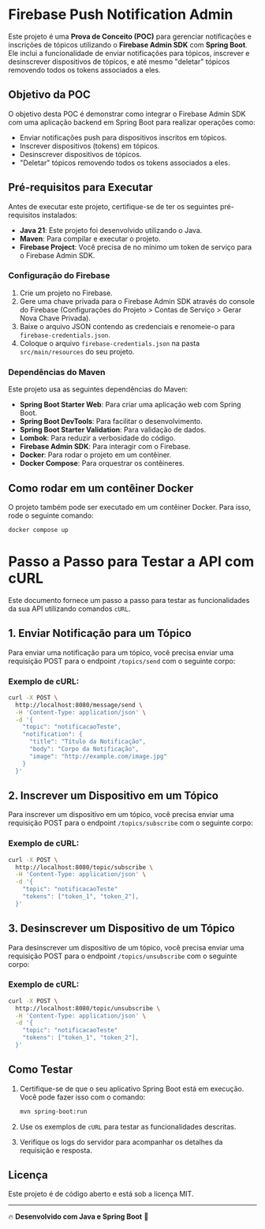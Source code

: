 # Firebase Push Notification Admin

Este projeto é uma **Prova de Conceito (POC)** para gerenciar notificações e inscrições de tópicos utilizando o **Firebase Admin SDK** com **Spring Boot**. Ele inclui a funcionalidade de enviar notificações para tópicos, inscrever e desinscrever dispositivos de tópicos, e até mesmo "deletar" tópicos removendo todos os tokens associados a eles.

## Objetivo da POC

O objetivo desta POC é demonstrar como integrar o Firebase Admin SDK com uma aplicação backend em Spring Boot para realizar operações como:

- Enviar notificações push para dispositivos inscritos em tópicos.
- Inscrever dispositivos (tokens) em tópicos.
- Desinscrever dispositivos de tópicos.
- "Deletar" tópicos removendo todos os tokens associados a eles.

## Pré-requisitos para Executar

Antes de executar este projeto, certifique-se de ter os seguintes pré-requisitos instalados:

- **Java 21**: Este projeto foi desenvolvido utilizando o Java.
- **Maven**: Para compilar e executar o projeto.
- **Firebase Project**: Você precisa de no mínimo um token de serviço para o Firebase Admin SDK.

### Configuração do Firebase

1. Crie um projeto no Firebase.
2. Gere uma chave privada para o Firebase Admin SDK através do console do Firebase (Configurações do Projeto > Contas de Serviço > Gerar Nova Chave Privada).
3. Baixe o arquivo JSON contendo as credenciais e renomeie-o para `firebase-credentials.json`.
4. Coloque o arquivo `firebase-credentials.json` na pasta `src/main/resources` do seu projeto.

### Dependências do Maven

Este projeto usa as seguintes dependências do Maven:

- **Spring Boot Starter Web**: Para criar uma aplicação web com Spring Boot.
- **Spring Boot DevTools**: Para facilitar o desenvolvimento.
- **Spring Boot Starter Validation**: Para validação de dados.
- **Lombok**: Para reduzir a verbosidade do código.
- **Firebase Admin SDK**: Para interagir com o Firebase.
- **Docker**: Para rodar o projeto em um contêiner.
- **Docker Compose**: Para orquestrar os contêineres.

## Como rodar em um contêiner Docker
O projeto também pode ser executado em um contêiner Docker. Para isso, rode o seguinte comando:

```bash
docker compose up
```

# Passo a Passo para Testar a API com cURL

Este documento fornece um passo a passo para testar as funcionalidades da sua API utilizando comandos `cURL`.

## 1. Enviar Notificação para um Tópico

Para enviar uma notificação para um tópico, você precisa enviar uma requisição POST para o endpoint `/topics/send` com o seguinte corpo:

### Exemplo de cURL:

```bash
curl -X POST \
  http://localhost:8080/message/send \
  -H 'Content-Type: application/json' \
  -d '{
    "topic": "notificacaoTeste",
    "notification": {
      "title": "Título da Notificação",
      "body": "Corpo da Notificação",
      "image": "http://example.com/image.jpg"
    }
  }'
```

## 2. Inscrever um Dispositivo em um Tópico

Para inscrever um dispositivo em um tópico, você precisa enviar uma requisição POST para o endpoint `/topics/subscribe` com o seguinte corpo:

### Exemplo de cURL:

```bash
curl -X POST \
  http://localhost:8080/topic/subscribe \
  -H 'Content-Type: application/json' \
  -d '{
    "topic": "notificacaoTeste"
    "tokens": ["token_1", "token_2"],
  }'
```

## 3. Desinscrever um Dispositivo de um Tópico

Para desinscrever um dispositivo de um tópico, você precisa enviar uma requisição POST para o endpoint `/topics/unsubscribe` com o seguinte corpo:

### Exemplo de cURL:

```bash
curl -X POST \
  http://localhost:8080/topic/unsubscribe \
  -H 'Content-Type: application/json' \
  -d '{
    "topic": "notificacaoTeste"
    "tokens": ["token_1", "token_2"],
  }'
```

## Como Testar

1. Certifique-se de que o seu aplicativo Spring Boot está em execução. Você pode fazer isso com o comando:

    ```bash
    mvn spring-boot:run
    ```

2. Use os exemplos de `cURL` para testar as funcionalidades descritas.

3. Verifique os logs do servidor para acompanhar os detalhes da requisição e resposta.

## Licença

Este projeto é de código aberto e está sob a licença MIT.

---

🔥 **Desenvolvido com Java e Spring Boot** 🚀
